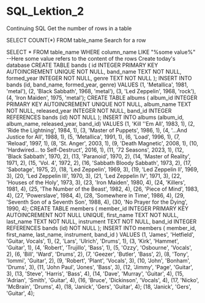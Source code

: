 # SQL_Lektion_2
Continuing SQL
Get the number of rows in a table

SELECT COUNT(*) FROM table_name
Search for a row

SELECT * FROM table_name WHERE column_name LIKE "%some value%" --Here some value refers to the content of the rows
Create today's database
CREATE TABLE bands (
    id          INTEGER PRIMARY KEY AUTOINCREMENT
                        UNIQUE
                        NOT NULL,
    band_name   TEXT    NOT NULL,
    formed_year INTEGER NOT NULL,
    genre       TEXT    NOT NULL
);
INSERT INTO bands (id, band_name, formed_year, genre)
VALUES
    (1, 'Metallica', 1981, 'metal'),
    (2, 'Black Sabbath', 1968, 'metal'),
    (3, 'Led Zeppelin', 1968, 'rock'),
    (4, 'Iron Maiden', 1975, 'metal');
CREATE TABLE albums (
    album_id      INTEGER PRIMARY KEY AUTOINCREMENT
                          UNIQUE
                          NOT NULL,
    album_name    TEXT    NOT NULL,
    released_year INTEGER NOT NULL,
    band_id       INTEGER REFERENCES bands (id) 
                          NOT NULL
);
INSERT INTO albums (album_id, album_name, released_year, band_id)
VALUES 
    (1, 'Kill ''Em All', 1983, 1),
    (2, 'Ride the Lightning', 1984, 1),
    (3, 'Master of Puppets', 1986, 1),
    (4, '...And Justice for All', 1988, 1),
    (5, 'Metallica', 1991, 1),
    (6, 'Load', 1996, 1),
    (7, 'Reload', 1997, 1),
    (8, 'St. Anger', 2003, 1),
    (9, 'Death Magnetic', 2008, 1),
    (10, 'Hardwired... to Self-Destruct', 2016, 1),
    (11, '72 Seasons', 2023, 1),
    (12, 'Black Sabbath', 1970, 2),
    (13, 'Paranoid', 1970, 2),
    (14, 'Master of Reality', 1971, 2),
    (15, 'Vol. 4', 1972, 2),
    (16, 'Sabbath Bloody Sabbath', 1973, 2),
    (17, 'Sabotage', 1975, 2),
    (18, 'Led Zeppelin', 1969, 3),
    (19, 'Led Zeppelin II', 1969, 3),
    (20, 'Led Zeppelin III', 1970, 3),
    (21, 'Led Zeppelin IV', 1971, 3),
    (22, 'Houses of the Holy', 1973, 3),
    (23, 'Iron Maiden', 1980, 4),
    (24, 'Killers', 1981, 4),
    (25, 'The Number of the Beast', 1982, 4),
    (26, 'Piece of Mind', 1983, 4),
    (27, 'Powerslave', 1984, 4),
    (28, 'Somewhere in Time', 1986, 4),
    (29, 'Seventh Son of a Seventh Son', 1988, 4),
    (30, 'No Prayer for the Dying', 1990, 4);
CREATE TABLE members (
    member_id  INTEGER PRIMARY KEY AUTOINCREMENT
                       NOT NULL
                       UNIQUE,
    first_name TEXT    NOT NULL,
    last_name  TEXT    NOT NULL,
    instrument TEXT    NOT NULL,
    band_id    INTEGER REFERENCES bands (id) 
                       NOT NULL
);
INSERT INTO members (
                        member_id,
                        first_name,
                        last_name,
                        instrument,
                        band_id
                    )
VALUES 
    (1, 'James', 'Hetfield', 'Guitar, Vocals', 1),
    (2, 'Lars', 'Ulrich', 'Drums', 1),
    (3, 'Kirk', 'Hammet', 'Guitar', 1),
    (4, 'Robert', 'Trujillo', 'Bass', 1),
    (5, 'Ozzy', 'Osbourne', 'Vocals', 2),
    (6, 'Bill', 'Ward', 'Drums', 2),
    (7, 'Geezer', 'Butler', 'Bass', 2),
    (8, 'Tony', 'Iommi', 'Guitar', 2),
    (9, 'Robert', 'Plant', 'Vocals', 3),
    (10, 'John', 'Bonham', 'Drums', 3),
    (11, 'John Paul', 'Jones', 'Bass', 3),
    (12, 'Jimmy', 'Page', 'Guitar', 3),
    (13, 'Steve', 'Harris', 'Bass', 4),
    (14, 'Dave', 'Murray', 'Guitar', 4),
    (15, 'Adrian', 'Smith', 'Guitar', 4),
    (16, 'Bruce', 'Dickinson', 'Vocals', 4),
    (17, 'Nicko', 'McBrain', 'Drums', 4),
    (18, 'Janick', 'Gers', 'Guitar', 4);
    (18, 'Janick', 'Gers', 'Guitar', 4);
